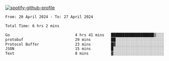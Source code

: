[![spotify-github-profile](https://spotify-github-profile.vercel.app/api/view?uid=313pysyt3uxkjdidtiuvzf7nrnnu&cover_image=true&theme=natemoo-re&show_offline=false&background_color=121212&interchange=false&bar_color=53b14f&bar_color_cover=false)](https://spotify-github-profile.vercel.app/api/view?uid=313pysyt3uxkjdidtiuvzf7nrnnu&redirect=true)

<!--START_SECTION:waka-->

```txt
From: 20 April 2024 - To: 27 April 2024

Total Time: 6 hrs 2 mins

Go                             4 hrs 41 mins   ███████████████████▒░░░░░   77.77 %
protobuf                       29 mins         ██░░░░░░░░░░░░░░░░░░░░░░░   08.13 %
Protocol Buffer                23 mins         █▓░░░░░░░░░░░░░░░░░░░░░░░   06.41 %
JSON                           15 mins         █░░░░░░░░░░░░░░░░░░░░░░░░   04.29 %
Text                           8 mins          ▓░░░░░░░░░░░░░░░░░░░░░░░░   02.39 %
```

<!--END_SECTION:waka-->